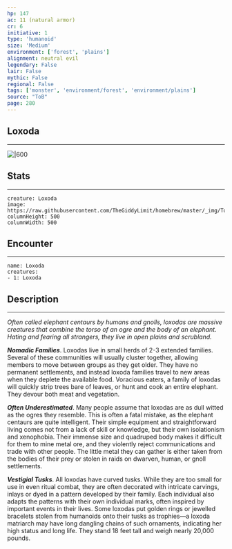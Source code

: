 ```yaml
---
hp: 147
ac: 11 (natural armor)
cr: 6
initiative: 1
type: 'humanoid'    
size: 'Medium'
environment: ['forest', 'plains']
alignment: neutral evil
legendary: False
lair: False
mythic: False
regional: False
tags: ['monster', 'environment/forest', 'environment/plains']
source: "ToB"
page: 280
---
```


## Loxoda
---

![|600](https://raw.githubusercontent.com/TheGiddyLimit/homebrew/master/_img/ToB/Loxoda.webp)

## Stats
---

```statblock
creature: Loxoda
image: https://raw.githubusercontent.com/TheGiddyLimit/homebrew/master/_img/ToB/token/Loxoda.png
columnHeight: 500
columnWidth: 500
```

## Encounter
---

```encounter-table
name: Loxoda
creatures:
- 1: Loxoda
```

## Description
---
_Often called elephant centaurs by humans and gnolls, loxodas are massive creatures that combine the torso of an ogre and the body of an elephant. Hating and fearing all strangers, they live in open plains and scrubland._

**_Nomadic Families_**. Loxodas live in small herds of 2-3 extended families. Several of these communities will usually cluster together, allowing members to move between groups as they get older. They have no permanent settlements, and instead loxoda families travel to new areas when they deplete the available food. Voracious eaters, a family of loxodas will quickly strip trees bare of leaves, or hunt and cook an entire elephant. They devour both meat and vegetation.

**_Often Underestimated_**. Many people assume that loxodas are as dull witted as the ogres they resemble. This is often a fatal mistake, as the elephant centaurs are quite intelligent. Their simple equipment and straightforward living comes not from a lack of skill or knowledge, but their own isolationism and xenophobia. Their immense size and quadruped body makes it difficult for them to mine metal ore, and they violently reject communications and trade with other people. The little metal they can gather is either taken from the bodies of their prey or stolen in raids on dwarven, human, or gnoll settlements.

**_Vestigial Tusks_**. All loxodas have curved tusks. While they are too small for use in even ritual combat, they are often decorated with intricate carvings, inlays or dyed in a pattern developed by their family. Each individual also adapts the patterns with their own individual marks, often inspired by important events in their lives. Some loxodas put golden rings or jewelled bracelets stolen from humanoids onto their tusks as trophies—a loxoda matriarch may have long dangling chains of such ornaments, indicating her high status and long life.
They stand 18 feet tall and weigh nearly 20,000 pounds.







